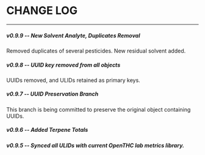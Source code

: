 # CHANGE LOG

----------------------------------------

##### v0.9.9 -- New Solvent Analyte, Duplicates Removal
Removed duplicates of several pesticides. New residual solvent added.

##### v0.9.8 -- UUID key removed from all objects
UUIDs removed, and ULIDs retained as primary keys.

##### v0.9.7 -- UUID Preservation Branch
This branch is being committed to preserve the original object containing UUIDs.

##### v0.9.6 -- Added Terpene Totals

##### v0.9.5 -- Synced all ULIDs with current OpenTHC lab metrics library. 